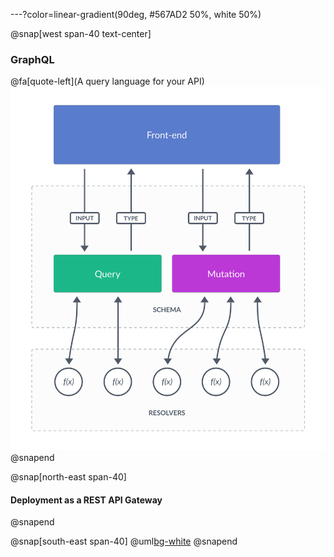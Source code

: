 ---?color=linear-gradient(90deg, #567AD2 50%, white 50%)

@snap[west span-40 text-center]
### GraphQL
@fa[quote-left](A query language for your API)
![GRAPHQL](assets/img/graphql.png)
@snapend

@snap[north-east span-40]
#### Deployment as a REST API Gateway
@snapend

@snap[south-east span-40]
@uml[bg-white](src/uml/graphql.puml)
@snapend
